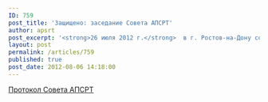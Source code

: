 ```yaml
---
ID: 759
post_title: 'Защищено: заседание Совета АПСРТ'
author: apsrt
post_excerpt: '<strong>26 июля 2012 г.</strong>  в г. Ростов-на-Дону состоялось заседание Совета АПСРТ (протокол прилагается)'
layout: post
permalink: /articles/759
published: true
post_date: 2012-08-06 14:18:00
---
```

<a href="http://www.apsrt.ru/docs/hr23.doc"><span style="text-decoration:underline;"> Протокол Совета АПСРТ  </span></a>